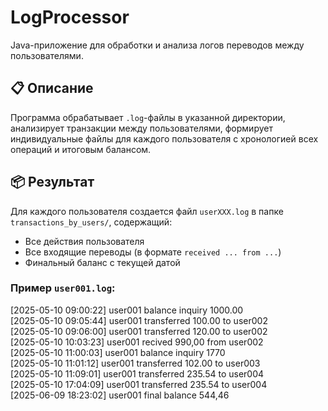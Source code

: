 # LogProcessor

Java-приложение для обработки и анализа логов переводов между пользователями.

## 📋 Описание

Программа обрабатывает `.log`-файлы в указанной директории, анализирует транзакции между пользователями, формирует индивидуальные файлы для каждого пользователя с хронологией всех операций и итоговым балансом.

## 📦 Результат

Для каждого пользователя создается файл `userXXX.log` в папке `transactions_by_users/`, содержащий:

- Все действия пользователя
- Все входящие переводы (в формате `received ... from ...`)
- Финальный баланс с текущей датой

### Пример `user001.log`:
[2025-05-10 09:00:22] user001 balance inquiry 1000.00  
[2025-05-10 09:05:44] user001 transferred 100.00 to user002  
[2025-05-10 09:06:00] user001 transferred 120.00 to user002  
[2025-05-10 10:03:23] user001 recived 990,00 from user002  
[2025-05-10 11:00:03] user001 balance inquiry 1770  
[2025-05-10 11:01:12] user001 transferred 102.00 to user003  
[2025-05-10 11:09:01] user001 transferred 235.54 to user004  
[2025-05-10 17:04:09] user001 transferred 235.54 to user004  
[2025-06-09 18:23:02] user001 final balance 544,46  


